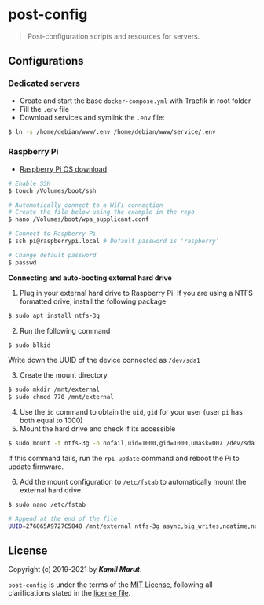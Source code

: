 # post-config

> Post-configuration scripts and resources for servers.

## Configurations
### Dedicated servers
* Create and start the base `docker-compose.yml` with Traefik in root folder
* Fill the `.env` file
* Download services and symlink the `.env` file:
```bash
$ ln -s /home/debian/www/.env /home/debian/www/service/.env
```

### Raspberry Pi
* [Raspberry Pi OS download](https://www.raspberrypi.org/software/operating-systems/#raspberry-pi-os-32-bit)

```bash
# Enable SSH
$ touch /Volumes/boot/ssh

# Automatically connect to a WiFi connection
# Create the file below using the example in the repo
$ nano /Volumes/boot/wpa_supplicant.conf

# Connect to Raspberry Pi
$ ssh pi@raspberrypi.local # Default password is 'raspberry'

# Change default password
$ passwd
```

**Connecting and auto-booting external hard drive**

1. Plug in your external hard drive to Raspberry Pi. If you are using a NTFS formatted drive, install the following package
```bash
$ sudo apt install ntfs-3g
```

2. Run the following command
```bash
$ sudo blkid
```
Write down the UUID of the device connected as `/dev/sda1`

3. Create the mount directory
```bash
$ sudo mkdir /mnt/external
$ sudo chmod 770 /mnt/external
```

4. Use the `id` command to obtain the `uid`, `gid` for your user (user `pi` has both equal to 1000)
5. Mount the hard drive and check if its accessible
```bash
$ sudo mount -t ntfs-3g -o nofail,uid=1000,gid=1000,umask=007 /dev/sda1 /mnt/external
```
If this command fails, run the `rpi-update` command and reboot the Pi to update firmware.

6. Add the mount configuration to `/etc/fstab` to automatically mount the external hard drive.
```bash
$ sudo nano /etc/fstab

# Append at the end of the file
UUID=276065A9727C5848 /mnt/external ntfs-3g async,big_writes,noatime,nodiratime,nofail,uid=1000,gid=1000,umask=007 0 0
```

## License

Copyright (c) 2019-2021 by ***Kamil Marut***.

`post-config` is under the terms of the [MIT License](https://www.tldrlegal.com/l/mit), following all clarifications stated in the [license file](LICENSE).
